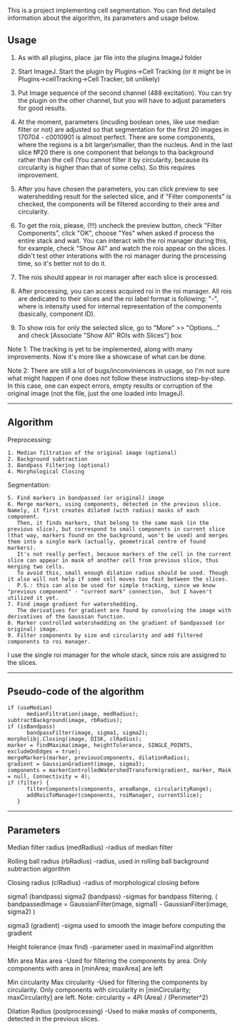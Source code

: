 This is a project implementing cell segmentation. You can find detailed information about the algorithm, its parameters and usage below.

## Usage 
1. As with all plugins, place .jar file into the plugins ImageJ folder

2. Start ImageJ. Start the plugin by Plugins->Cell Tracking (or it might be in Plugins->cellTracking->Cell Tracker, bit unlikely)

3. Put Image sequence of the second channel (488 excitation). You can try the plugin on the other channel, but you will have to adjust parameters for good results.

4. At the moment, parameters (incuding boolean ones, like use median filter or not) are adjusted so that segmentation for the first 20 images in
170704 - c0010901 is almost perfect. There are some components, where the regions is a bit larger\smaller, than the nucleus. And in the last slice
№20 there is one component that belongs to tha background rather than the cell (You cannot filter it by circularity, because its circularity is higher than that of some cells). So this requires improvement.

5. After you have chosen the parameters, you can click preview to see watershedding result for the selected slice, and if "Filter components" is checked, the components will be filtered according to their area and circularity.

6. To get the rois, please, (!!!) uncheck the preview button, check "Filter Components", click "OK", choose "Yes" when asked if process the entire stack and wait. You can interact with the roi manager during this, for example, check "Show All" and watch the rois appear on the slices.
I didn't test other interations with the roi manager during the processing time, so it's better not to do it.

7. The rois should appear in roi manager after each slice is processed.

8. After processing, you can access acquired roi in the roi manager. All rois are dedicated to their slices and the roi label format is following:
"<slice number>-<intensity>", where <intensity> is intensity used for internal representation of the components (basically, component ID).

9. To show rois for only the selected slice, go to "More" >> "Options..." and check [Associate "Show All" ROIs with Slices"] box

Note 1: The tracking is yet to be implemented, along with many improvements. Now it's more like a showcase of what can be done.

Note 2: There are still a lot of bugs/inconviniences in usage, so I'm not sure what might happen if one does not follow these instructions step-by-step.
In this case, one can expect errors, empty results or corruption of the original image (not the file, just the one loaded into ImageJ).
________________________________________________________________________________________________


## Algorithm

Preprocessing:

	1. Median filtration of the original image (optional)
	2. Background subtraction
	3. Bandpass Filtering (optional)
	4. Morphological Closing
	
Segmentation:

	5. Find markers in bandpassed (or original) image
	6. Merge markers, using components, detected in the previous slice. Namely, it first creates dilated (with radius) masks of each component. 
	   Then, it finds markers, that belong to the same mask (in the previous slice), but correspond to small components in current slice (that way, markers found on the background, won't be used) and merges them into a single mark (actually, geometrical centre of found markers).
	   It's not really perfect, because markers of the cell in the current slice can appear in mask of another cell from previous slice, thus merging two cells.
	   To avoid this, small enough dilation radius should be used. Though it also will not help if some cell moves too fast between the slices.
	   P.S.: this can also be used for simple tracking, since we know "previous component" - "current mark" connection,  but I haven't utilized it yet.
	7. Find image gradient for watershedding.
	   The derivatives for gradient are found by convolving the image with derivatives of the Gaussian function.
	8. Marker controlled watershedding on the gradient of bandpassed (or original) image.
	9. Filter components by size and circularity and add filtered components to roi manager.
	
I use the single roi manager for the whole stack, since rois are assigned to the slices. 

________________________________________________________________________________________________

## Pseudo-code of the algorithm
```
if (useMedian)
	  medianFiltration(image, medRadius);
subtractBackground(image, rbRadius);
if (isBandpass)
	  bandpassFilter(image, sigma1, sigma2);
morpholibj.Closing(image, DISK, clRadius);
marker = findMaxima(image, heightTolerance, SINGLE_POINTS, excludeOnEdges = true);
mergeMarkers(marker, previousComponents, dilationRadius);
gradient = GaussianGradient(image, sigma3);
components = markerControlledWatershedTransform(gradient, marker, Mask = null, Connectivity = 4);
if (filter) {
	  filterComponents(components, areaRange, circularityRange);
	  addRoisToManager(components, roiManager, currentSlice);
   }
```
   
________________________________________________________________________________________________

## Parameters 
Median filter radius (medRadius)
	-radius of median filter
	
Rolling ball radius (rbRadius)
	-radius, used in rolling ball background subtraction algorithm
	
Closing radius	(clRadius)
	-radius of morphological closing before
	
sigma1 (bandpass)
sigma2 (bandpass)
	-sigmas for bandpass filtering. ( bandpassedImage = GaussianFilter(image, sigma1) - GaussianFilter(image, sigma2) )
	
sigma3 (gradient)
	-sigma used to smooth the image before computing the gradient
	
Height tolerance (max find)
	-parameter used in maximaFind algorithm
	
Min area
Max area
	-Used for filtering the components by area. Only components with area in [minArea; maxArea] are left
	
Min circularity
Max circularity
	-Used for filtering the components by circularity. Only components with circularity in [minCircularity; maxCircularity] are left.
	Note: circularity = 4*Pi* (Area) / (Perimeter^2)
	
Dilation Radius (postprocessing)
	-Used to make masks of components, detected in the previous slices.